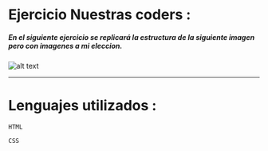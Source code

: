 # Ejercicio Nuestras coders :
##### En el siguiente ejercicio se replicará la estructura de la siguiente imagen pero con imagenes a mi eleccion.
![alt text](https://raw.githubusercontent.com/Laboratoria/curricula-js/632783f957accef3442934c87cecd254a202f2db/03-interactive-site/00-html-and-css/09-guided-exercises/img-nuestras-coders.png)
***
# Lenguajes utilizados :

~~~
HTML
~~~
~~~
CSS
~~~
